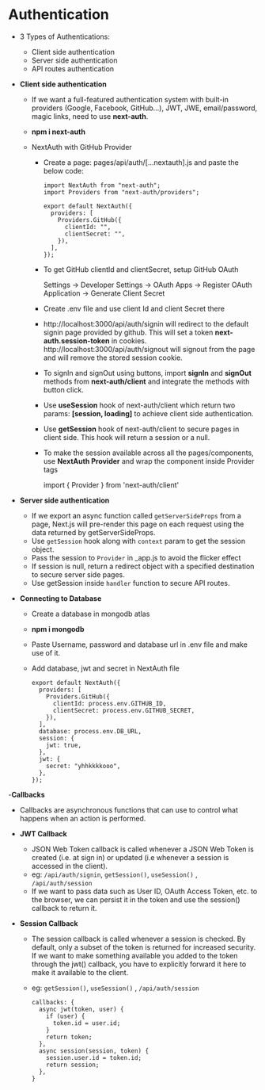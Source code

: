 # Authentication

- 3 Types of Authentications:

  - Client side authentication
  - Server side authentication
  - API routes authentication

- **Client side authentication**
  
  - If we want a full-featured authentication system with built-in providers (Google, Facebook, GitHub…), JWT, JWE, email/password, magic links, need to use **next-auth**.
  - **npm i next-auth** 
  - NextAuth with GitHub Provider
  
    - Create a page: pages/api/auth/[...nextauth].js and paste the below code:

          import NextAuth from "next-auth";
          import Providers from "next-auth/providers";

          export default NextAuth({
            providers: [
              Providers.GitHub({
                clientId: "",
                clientSecret: "",
              }),
            ],
          });
    - To get GitHub clientId and clientSecret, setup GitHub OAuth

      Settings -> Developer Settings -> OAuth Apps -> Register OAuth Application -> Generate Client Secret
    - Create .env file and use client Id and client Secret there
    - http://localhost:3000/api/auth/signin will redirect to the default signin page provided by github. This will set a token **next-auth.session-token** in cookies. http://localhost:3000/api/auth/signout will signout from the page and will remove the stored session cookie.
    - To signIn and signOut using buttons, import **signIn** and **signOut** methods from **next-auth/client** and integrate the methods with button click.
    - Use **useSession** hook of next-auth/client which return two params: **[session, loading]** to achieve client side authentication.
    - Use **getSession** hook of next-auth/client to secure pages in client side. This hook will return a session or a null.
    - To make the session available across all the pages/components, use **NextAuth Provider** and wrap the component inside Provider tags
      
      import { Provider } from 'next-auth/client'
      
      
- **Server side authentication**

  - If we export an async function called `getServerSideProps` from a page, Next.js will pre-render this page on each request using the data returned by getServerSideProps.
  - Use `getSession` hook along with `context` param to get the session object. 
  - Pass the session to `Provider` in _app.js to avoid the flicker effect
  - If session is null, return a redirect object with a specified destination to secure server side pages.
  - Use getSession inside `handler` function to secure API routes.

- **Connecting to Database**

  - Create a database in mongodb atlas
  - **npm i mongodb**
  - Paste Username, password and database url in .env file and make use of it.
  - Add database, jwt and secret in NextAuth file
  
        export default NextAuth({
          providers: [
            Providers.GitHub({
              clientId: process.env.GITHUB_ID,
              clientSecret: process.env.GITHUB_SECRET,
            }),
          ],
          database: process.env.DB_URL,
          session: {
            jwt: true,
          },
          jwt: {
            secret: "yhhkkkkooo",
          },
        });
        
-**Callbacks**

  - Callbacks are asynchronous functions that can use to control what happens when an action is performed.
  - **JWT Callback**
    
    - JSON Web Token callback is called whenever a JSON Web Token is created (i.e. at sign in) or updated (i.e whenever a session is accessed in the client).
    - eg: `/api/auth/signin`, `getSession()`,   `useSession()` , `/api/auth/session`
    - If we want to pass data such as User ID, OAuth Access Token, etc. to the browser, we can persist it in the token and use the session() callback to return it.

  - **Session Callback**
  
    - The session callback is called whenever a session is checked. By default, only a subset of the token is returned for increased security. If we want to make something available you added to the token through the jwt() callback, you have to explicitly forward it here to make it available to the client.
    - eg: `getSession()`,   `useSession()` , `/api/auth/session`
   
        
          callbacks: {
            async jwt(token, user) {
              if (user) {
                token.id = user.id;
              }
              return token;
            },
            async session(session, token) {
              session.user.id = token.id;
              return session;
            },
          }      
